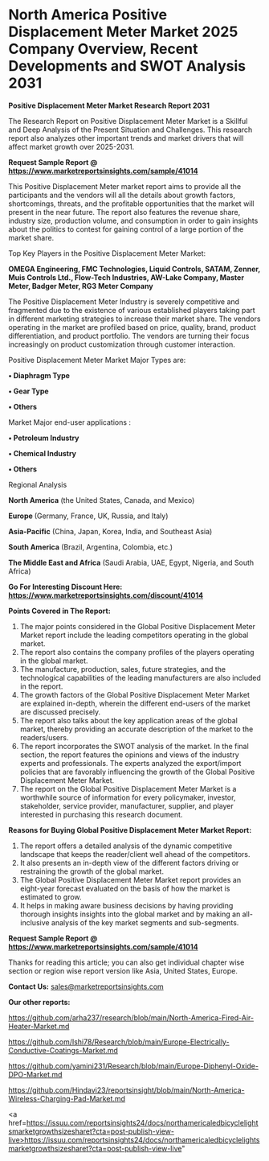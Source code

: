 # North America Positive Displacement Meter Market 2025 Company Overview, Recent Developments and SWOT Analysis 2031

<strong>Positive Displacement Meter Market Research Report 2031</strong>

The Research Report on Positive Displacement Meter Market is a Skillful and Deep Analysis of the Present Situation and Challenges. This research report also analyzes other important trends and market drivers that will affect market growth over 2025-2031.

<strong>Request Sample Report @ <a href=https://www.marketreportsinsights.com/sample/41014>https://www.marketreportsinsights.com/sample/41014</a></strong>

This Positive Displacement Meter market report aims to provide all the participants and the vendors will all the details about growth factors, shortcomings, threats, and the profitable opportunities that the market will present in the near future. The report also features the revenue share, industry size, production volume, and consumption in order to gain insights about the politics to contest for gaining control of a large portion of the market share.

Top Key Players in the Positive Displacement Meter Market:

<strong>OMEGA Engineering, FMC Technologies, Liquid Controls, SATAM, Zenner, Muis Controls Ltd., Flow-Tech Industries, AW-Lake Company, Master Meter, Badger Meter, RG3 Meter Company</strong>

The Positive Displacement Meter Industry is severely competitive and fragmented due to the existence of various established players taking part in different marketing strategies to increase their market share. The vendors operating in the market are profiled based on price, quality, brand, product differentiation, and product portfolio. The vendors are turning their focus increasingly on product customization through customer interaction.

Positive Displacement Meter Market Major Types are:

<strong>•  Diaphragm Type

•  Gear Type

•  Others</strong>

Market Major end-user applications :

<strong>•  Petroleum Industry

•  Chemical Industry

•  Others</strong>

Regional Analysis

</u><strong><b>North America</b></strong> (the United States, Canada, and Mexico)

<strong><b>Europe </b></strong>(Germany, France, UK, Russia, and Italy)

<strong><b>Asia-Pacific</b></strong> (China, Japan, Korea, India, and Southeast Asia)

<strong><b>South America</b></strong> (Brazil, Argentina, Colombia, etc.)

<strong><b>The Middle East and Africa</b></strong> (Saudi Arabia, UAE, Egypt, Nigeria, and South Africa)

<strong>Go For Interesting Discount Here: <a href=https://www.marketreportsinsights.com/discount/41014>https://www.marketreportsinsights.com/discount/41014</a></strong>

<strong>Points Covered in The Report:</strong>
<ol>
  <li>The major points considered in the Global Positive Displacement Meter Market report include the leading competitors operating in the global market.</li>
  <li>The report also contains the company profiles of the players operating in the global market.</li>
  <li>The manufacture, production, sales, future strategies, and the technological capabilities of the leading manufacturers are also included in the report.</li>
  <li>The growth factors of the Global Positive Displacement Meter Market are explained in-depth, wherein the different end-users of the market are discussed precisely.</li>
  <li>The report also talks about the key application areas of the global market, thereby providing an accurate description of the market to the readers/users.</li>
  <li>The report incorporates the SWOT analysis of the market. In the final section, the report features the opinions and views of the industry experts and professionals. The experts analyzed the export/import policies that are favorably influencing the growth of the Global Positive Displacement Meter Market.</li>
  <li>The report on the Global Positive Displacement Meter Market is a worthwhile source of information for every policymaker, investor, stakeholder, service provider, manufacturer, supplier, and player interested in purchasing this research document.</li>
</ol>
<strong>Reasons for Buying Global Positive Displacement Meter Market Report:</strong>

<ol>
  <li>The report offers a detailed analysis of the dynamic competitive landscape that keeps the reader/client well ahead of the competitors.</li>
  <li>It also presents an in-depth view of the different factors driving or restraining the growth of the global market.</li>
  <li>The Global Positive Displacement Meter Market report provides an eight-year forecast evaluated on the basis of how the market is estimated to grow.</li>
  <li>It helps in making aware business decisions by having providing thorough insights insights into the global market and by making an all-inclusive analysis of the key market segments and sub-segments.</li>
</ol>
<strong>Request Sample Report @ <a href=https://www.marketreportsinsights.com/sample/41014>https://www.marketreportsinsights.com/sample/41014</a></strong>


Thanks for reading this article; you can also get individual chapter wise section or region wise report version like Asia, United States, Europe.

<strong>Contact Us:</strong>
sales@marketreportsinsights.com

<strong>Our other reports:</strong>

<a href=https://github.com/arha237/research/blob/main/North-America-Fired-Air-Heater-Market.md>https://github.com/arha237/research/blob/main/North-America-Fired-Air-Heater-Market.md</a>

<a href=https://github.com/Ishi78/Research/blob/main/Europe-Electrically-Conductive-Coatings-Market.md>https://github.com/Ishi78/Research/blob/main/Europe-Electrically-Conductive-Coatings-Market.md</a>

<a href=https://github.com/yamini231/Research/blob/main/Europe-Diphenyl-Oxide-DPO-Market.md>https://github.com/yamini231/Research/blob/main/Europe-Diphenyl-Oxide-DPO-Market.md</a>

<a href=https://github.com/Hindavi23/reportsinsight/blob/main/North-America-Wireless-Charging-Pad-Market.md>https://github.com/Hindavi23/reportsinsight/blob/main/North-America-Wireless-Charging-Pad-Market.md</a>

<a href=https://issuu.com/reportsinsights24/docs/northamericaledbicyclelightsmarketgrowthsizesharet?cta=post-publish-view-live>https://issuu.com/reportsinsights24/docs/northamericaledbicyclelightsmarketgrowthsizesharet?cta=post-publish-view-live</a>"
